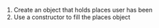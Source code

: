 1. Create an object that holds places user has been
2. Use a constructor to fill the places object



